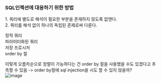 <h3>SQL인젝션에 대응하기 위한 방법</h3>
1. 쿼리에 별도로 해석이 필요한 부분을 존재하지 않도록 없앤다.<br>
2. 쿼리를 해석 없이 하나의 독립된 존재로써 다룬다.<br>

정적 쿼리<br>
파라미터화된 쿼리<br>
저장 프로시저<br>
order by 절<br>

이렇게 오름차순으로 정렬이 가능하다는 건 order by 절을 사용했을 수도 있겠다고 추측할 수 있음 -> order by절에 sql injection을 시도 할 수 있지 않을까?<br>
![image](https://github.com/Bottomdeal/WebGoat/assets/120577570/42fa173c-2fee-4664-ac81-9df6a47facfa)

